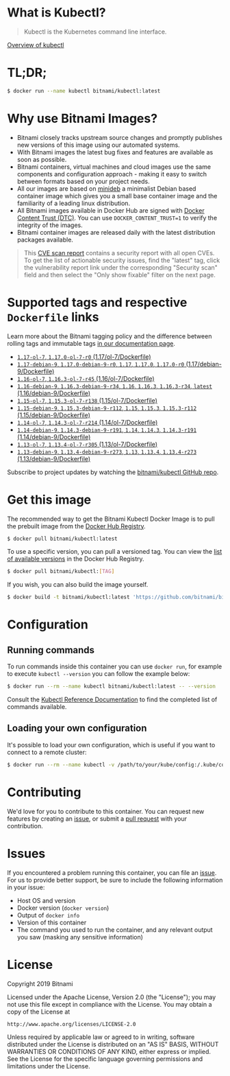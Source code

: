 
# What is Kubectl?

> Kubectl is the Kubernetes command line interface.

[Overview of kubectl](https://kubernetes.io/docs/reference/kubectl/overview/)

# TL;DR;

```bash
$ docker run --name kubectl bitnami/kubectl:latest
```

# Why use Bitnami Images?

* Bitnami closely tracks upstream source changes and promptly publishes new versions of this image using our automated systems.
* With Bitnami images the latest bug fixes and features are available as soon as possible.
* Bitnami containers, virtual machines and cloud images use the same components and configuration approach - making it easy to switch between formats based on your project needs.
* All our images are based on [minideb](https://github.com/bitnami/minideb) a minimalist Debian based container image which gives you a small base container image and the familiarity of a leading linux distribution.
* All Bitnami images available in Docker Hub are signed with [Docker Content Trust (DTC)](https://docs.docker.com/engine/security/trust/content_trust/). You can use `DOCKER_CONTENT_TRUST=1` to verify the integrity of the images.
* Bitnami container images are released daily with the latest distribution packages available.


> This [CVE scan report](https://quay.io/repository/bitnami/kubectl?tab=tags) contains a security report with all open CVEs. To get the list of actionable security issues, find the "latest" tag, click the vulnerability report link under the corresponding "Security scan" field and then select the "Only show fixable" filter on the next page.

# Supported tags and respective `Dockerfile` links

Learn more about the Bitnami tagging policy and the difference between rolling tags and immutable tags [in our documentation page](https://docs.bitnami.com/containers/how-to/understand-rolling-tags-containers/).


* [`1.17-ol-7`, `1.17.0-ol-7-r0` (1.17/ol-7/Dockerfile)](https://github.com/bitnami/bitnami-docker-kubectl/blob/1.17.0-ol-7-r0/1.17/ol-7/Dockerfile)
* [`1.17-debian-9`, `1.17.0-debian-9-r0`, `1.17`, `1.17.0`, `1.17.0-r0` (1.17/debian-9/Dockerfile)](https://github.com/bitnami/bitnami-docker-kubectl/blob/1.17.0-debian-9-r0/1.17/debian-9/Dockerfile)
* [`1.16-ol-7`, `1.16.3-ol-7-r45` (1.16/ol-7/Dockerfile)](https://github.com/bitnami/bitnami-docker-kubectl/blob/1.16.3-ol-7-r45/1.16/ol-7/Dockerfile)
* [`1.16-debian-9`, `1.16.3-debian-9-r34`, `1.16`, `1.16.3`, `1.16.3-r34`, `latest` (1.16/debian-9/Dockerfile)](https://github.com/bitnami/bitnami-docker-kubectl/blob/1.16.3-debian-9-r34/1.16/debian-9/Dockerfile)
* [`1.15-ol-7`, `1.15.3-ol-7-r138` (1.15/ol-7/Dockerfile)](https://github.com/bitnami/bitnami-docker-kubectl/blob/1.15.3-ol-7-r138/1.15/ol-7/Dockerfile)
* [`1.15-debian-9`, `1.15.3-debian-9-r112`, `1.15`, `1.15.3`, `1.15.3-r112` (1.15/debian-9/Dockerfile)](https://github.com/bitnami/bitnami-docker-kubectl/blob/1.15.3-debian-9-r112/1.15/debian-9/Dockerfile)
* [`1.14-ol-7`, `1.14.3-ol-7-r214` (1.14/ol-7/Dockerfile)](https://github.com/bitnami/bitnami-docker-kubectl/blob/1.14.3-ol-7-r214/1.14/ol-7/Dockerfile)
* [`1.14-debian-9`, `1.14.3-debian-9-r191`, `1.14`, `1.14.3`, `1.14.3-r191` (1.14/debian-9/Dockerfile)](https://github.com/bitnami/bitnami-docker-kubectl/blob/1.14.3-debian-9-r191/1.14/debian-9/Dockerfile)
* [`1.13-ol-7`, `1.13.4-ol-7-r305` (1.13/ol-7/Dockerfile)](https://github.com/bitnami/bitnami-docker-kubectl/blob/1.13.4-ol-7-r305/1.13/ol-7/Dockerfile)
* [`1.13-debian-9`, `1.13.4-debian-9-r273`, `1.13`, `1.13.4`, `1.13.4-r273` (1.13/debian-9/Dockerfile)](https://github.com/bitnami/bitnami-docker-kubectl/blob/1.13.4-debian-9-r273/1.13/debian-9/Dockerfile)

Subscribe to project updates by watching the [bitnami/kubectl GitHub repo](https://github.com/bitnami/bitnami-docker-kubectl).

# Get this image

The recommended way to get the Bitnami Kubectl Docker Image is to pull the prebuilt image from the [Docker Hub Registry](https://hub.docker.com/r/bitnami/kubectl).

```bash
$ docker pull bitnami/kubectl:latest
```

To use a specific version, you can pull a versioned tag. You can view the [list of available versions](https://hub.docker.com/r/bitnami/kubectl/tags/) in the Docker Hub Registry.

```bash
$ docker pull bitnami/kubectl:[TAG]
```

If you wish, you can also build the image yourself.

```bash
$ docker build -t bitnami/kubectl:latest 'https://github.com/bitnami/bitnami-docker-kubectl.git#master:1.16/debian-9'
```

# Configuration

## Running commands

To run commands inside this container you can use `docker run`, for example to execute `kubectl --version` you can follow the example below:

```bash
$ docker run --rm --name kubectl bitnami/kubectl:latest -- --version
```

Consult the [Kubectl Reference Documentation](https://kubernetes.io/docs/reference/generated/kubectl/kubectl-commands) to find the completed list of commands available.

## Loading your own configuration

It's possible to load your own configuration, which is useful if you want to connect to a remote cluster:

```bash
$ docker run --rm --name kubectl -v /path/to/your/kube/config:/.kube/config bitnami/kubectl:latest
```

# Contributing

We'd love for you to contribute to this container. You can request new features by creating an [issue](https://github.com/bitnami/bitnami-docker-kubectl/issues), or submit a [pull request](https://github.com/bitnami/bitnami-docker-kubectl/pulls) with your contribution.

# Issues

If you encountered a problem running this container, you can file an [issue](https://github.com/bitnami/bitnami-docker-kubectl/issues). For us to provide better support, be sure to include the following information in your issue:

- Host OS and version
- Docker version (`docker version`)
- Output of `docker info`
- Version of this container
- The command you used to run the container, and any relevant output you saw (masking any sensitive information)

# License

Copyright 2019 Bitnami

Licensed under the Apache License, Version 2.0 (the "License");
you may not use this file except in compliance with the License.
You may obtain a copy of the License at

    http://www.apache.org/licenses/LICENSE-2.0

Unless required by applicable law or agreed to in writing, software
distributed under the License is distributed on an "AS IS" BASIS,
WITHOUT WARRANTIES OR CONDITIONS OF ANY KIND, either express or implied.
See the License for the specific language governing permissions and
limitations under the License.
